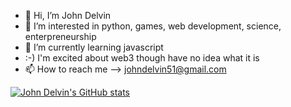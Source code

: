 - 👋 Hi, I’m John Delvin
- 👀 I’m interested in python, games, web development, science, enterpreneurship
- 🌱 I’m currently learning javascript
- :-) I'm excited about web3 though have no idea what it is
- 📫 How to reach me --> johndelvin51@gmail.com

<!---
John4650-hub/John4650-hub is a ✨ special ✨ repository because its `README.md` (this file) appears on your GitHub profile.
You can click the Preview link to take a look at your changes.
--->

[![John Delvin's GitHub stats](https://github-readme-stats.vercel.app/api?username=JohnDelvin)](https://github.com/anuraghazra/github-readme-stats)
